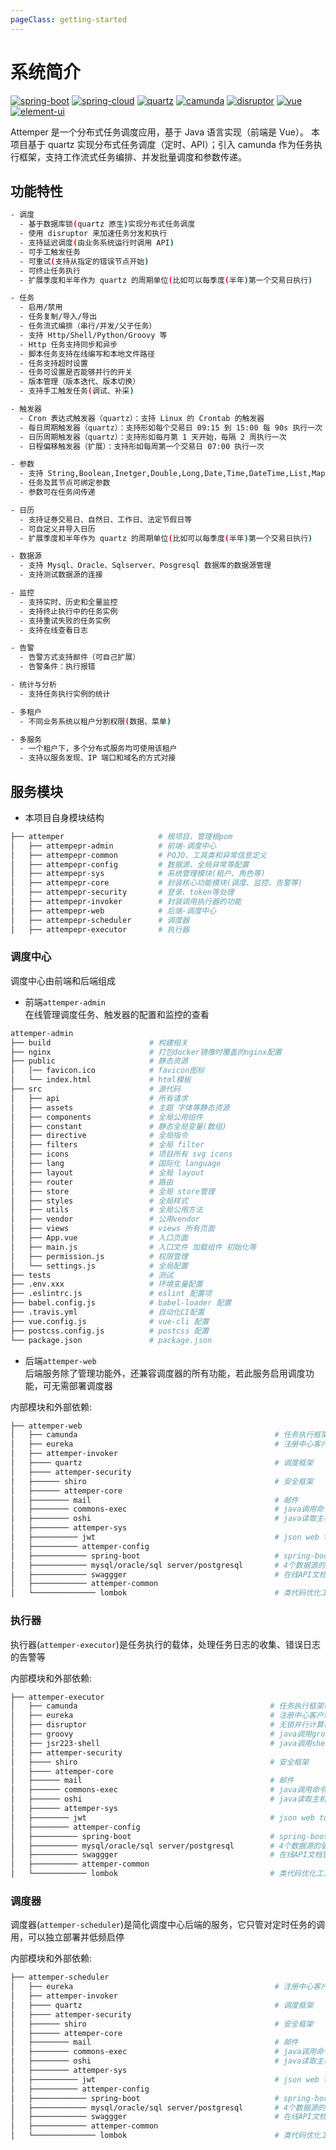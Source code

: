 ```yaml
---
pageClass: getting-started
---
```


# 系统简介

[![spring-boot](https://img.shields.io/badge/spring--boot-2.2.2.RELEASE-brightgreen.svg)](https://github.com/spring-projects/spring-boot)
[![spring-cloud](https://img.shields.io/badge/spring--cloud-Greenwich.SR4-brightgreen.svg)](https://github.com/spring-projects/spring-cloud)
[![quartz](https://img.shields.io/badge/quartz-2.3.2-brightgreen.svg)](https://github.com/quartz-scheduler/quartz)
[![camunda](https://img.shields.io/badge/camunda-7.12.0-brightgreen.svg)](https://github.com/camunda/camunda-bpm-platform)
[![disruptor](https://img.shields.io/badge/disruptor-3.4.2-brightgreen.svg)](https://github.com/LMAX-Exchange/disruptor)
[![vue](https://img.shields.io/badge/vue-2.6.11-brightgreen.svg)](https://github.com/vuejs/vue)
[![element-ui](https://img.shields.io/badge/element--ui-2.13.0-brightgreen.svg)](https://github.com/ElemeFE/element)

Attemper 是一个分布式任务调度应用，基于 Java 语言实现（前端是 Vue）。
本项目基于 quartz 实现分布式任务调度（定时、API）；引入 camunda 作为任务执行框架，支持工作流式任务编排、并发批量调度和参数传递。

## 功能特性

```bash
- 调度
  - 基于数据库锁(quartz 原生)实现分布式任务调度
  - 使用 disruptor 来加速任务分发和执行
  - 支持延迟调度(由业务系统运行时调用 API)
  - 可手工触发任务
  - 可重试(支持从指定的错误节点开始)
  - 可终止任务执行
  - 扩展季度和半年作为 quartz 的周期单位(比如可以每季度(半年)第一个交易日执行)

- 任务
  - 启用/禁用
  - 任务复制/导入/导出
  - 任务流式编排（串行/并发/父子任务）
  - 支持 Http/Shell/Python/Groovy 等
  - Http 任务支持同步和异步
  - 脚本任务支持在线编写和本地文件路径
  - 任务支持超时设置
  - 任务可设置是否能够并行的开关
  - 版本管理（版本迭代、版本切换）
  - 支持手工触发任务(调试、补采)

- 触发器
  - Cron 表达式触发器（quartz）：支持 Linux 的 Crontab 的触发器
  - 每日周期触发器（quartz）：支持形如每个交易日 09:15 到 15:00 每 90s 执行一次
  - 日历周期触发器（quartz）：支持形如每月第 1 天开始，每隔 2 周执行一次
  - 日程偏移触发器（扩展）：支持形如每周第一个交易日 07:00 执行一次

- 参数
  - 支持 String,Boolean,Inetger,Double,Long,Date,Time,DateTime,List,Map,Sql,Gist,TradeDate 等类型
  - 任务及其节点可绑定参数
  - 参数可在任务间传递

- 日历
  - 支持证券交易日、自然日、工作日、法定节假日等
  - 可自定义并导入日历
  - 扩展季度和半年作为 quartz 的周期单位(比如可以每季度(半年)第一个交易日执行)

- 数据源
  - 支持 Mysql、Oracle、Sqlserver、Posgresql 数据库的数据源管理
  - 支持测试数据源的连接

- 监控
  - 支持实时、历史和全量监控
  - 支持终止执行中的任务实例
  - 支持重试失败的任务实例
  - 支持在线查看日志

- 告警
  - 告警方式支持邮件（可自己扩展）
  - 告警条件：执行报错

- 统计与分析
  - 支持任务执行实例的统计

- 多租户
  - 不同业务系统以租户分割权限(数据、菜单)

- 多服务
  - 一个租户下，多个分布式服务均可使用该租户
  - 支持以服务发现、IP 端口和域名的方式对接
```

## 服务模块

- 本项目自身模块结构

```bash
├── attemper                     # 根项目，管理根pom
│   ├── attempepr-admin          # 前端-调度中心
│   ├── attempepr-common         # POJO、工具类和异常信息定义
│   ├── attempepr-config         # 数据源、全局异常等配置
│   ├── attempepr-sys            # 系统管理模块(租户、角色等)
│   ├── attempepr-core           # 封装核心功能模块(调度、监控、告警等)
│   ├── attempepr-security       # 登录、token等处理
│   ├── attempepr-invoker        # 封装调用执行器的功能
│   ├── attempepr-web            # 后端-调度中心
│   ├── attempepr-scheduler      # 调度器
│   ├── attempepr-executor       # 执行器
```

### 调度中心

调度中心由前端和后端组成

- 前端`attemper-admin`  
  在线管理调度任务、触发器的配置和监控的查看

```bash
attemper-admin
├── build                      # 构建相关
├── nginx                      # 打包docker镜像时覆盖的nginx配置
├── public                     # 静态资源
│   │── favicon.ico            # favicon图标
│   └── index.html             # html模板
├── src                        # 源代码
│   ├── api                    # 所有请求
│   ├── assets                 # 主题 字体等静态资源
│   ├── components             # 全局公用组件
│   ├── constant               # 静态全局变量(数组)
│   ├── directive              # 全局指令
│   ├── filters                # 全局 filter
│   ├── icons                  # 项目所有 svg icons
│   ├── lang                   # 国际化 language
│   ├── layout                 # 全局 layout
│   ├── router                 # 路由
│   ├── store                  # 全局 store管理
│   ├── styles                 # 全局样式
│   ├── utils                  # 全局公用方法
│   ├── vendor                 # 公用vendor
│   ├── views                  # views 所有页面
│   ├── App.vue                # 入口页面
│   ├── main.js                # 入口文件 加载组件 初始化等
│   ├── permission.js          # 权限管理
│   └── settings.js            # 全局配置
├── tests                      # 测试
├── .env.xxx                   # 环境变量配置
├── .eslintrc.js               # eslint 配置项
├── babel.config.js            # babel-loader 配置
├── .travis.yml                # 自动化CI配置
├── vue.config.js              # vue-cli 配置
├── postcss.config.js          # postcss 配置
└── package.json               # package.json
```

- 后端`attemper-web`  
  后端服务除了管理功能外，还兼容调度器的所有功能，若此服务启用调度功能，可无需部署调度器

内部模块和外部依赖:

```bash
├── attemper-web
│   ├── camunda                                            # 任务执行框架(管理任务)
│   ├── eureka                                             # 注册中心客户端依赖
│   ├── attemper-invoker
│   ├──── quartz                                           # 调度框架
│   ├──── attemper-security
│   ├────── shiro                                          # 安全框架
│   ├────── attemper-core
│   ├──────── mail                                         # 邮件
│   ├──────── commons-exec                                 # java调用命令行的工具包
│   ├──────── oshi                                         # java读取主机信息、jvm指标的工具包
│   ├──────── attemper-sys
│   ├────────── jwt                                        # json web token工具包
│   ├────────── attemper-config
│   ├──────────── spring-boot                              # spring-boot-starter-web/aop/jdbc...
│   ├──────────── mysql/oracle/sql server/postgresql       # 4个数据源的驱动包
│   ├──────────── swaggger                                 # 在线API文档管理
│   ├──────────── attemper-common
│   └────────────── lombok                                 # 类代码优化工具(get/set等)
```

### 执行器

执行器(`attemper-executor`)是任务执行的载体，处理任务日志的收集、错误日志的告警等

内部模块和外部依赖:

```bash
├── attemper-executor
│   ├── camunda                                           # 任务执行框架(执行任务)
│   ├── eureka                                            # 注册中心客户端依赖
│   ├── disruptor                                         # 无锁并行计算框架，用作任务分发
│   ├── groovy                                            # java调用groovy的工具包
│   ├── jsr223-shell                                      # java调用shell(支持python等)脚本的工具包
│   ├── attemper-security
│   ├──── shiro                                           # 安全框架
│   ├──── attemper-core
│   ├────── mail                                          # 邮件
│   ├────── commons-exec                                  # java调用命令行的工具包
│   ├────── oshi                                          # java读取主机信息、jvm指标的工具包
│   ├────── attemper-sys
│   ├──────── jwt                                         # json web token工具包
│   ├──────── attemper-config
│   ├────────── spring-boot                               # spring-boot-starter-web/aop/jdbc...
│   ├────────── mysql/oracle/sql server/postgresql        # 4个数据源的驱动包
│   ├────────── swaggger                                  # 在线API文档管理
│   ├────────── attemper-common
│   └──────────── lombok                                  # 类代码优化工具(get/set等)
```

### 调度器

调度器(`attemper-scheduler`)是简化调度中心后端的服务，它只管对定时任务的调用，可以独立部署并低频启停

内部模块和外部依赖:

```bash
├── attemper-scheduler
│   ├── eureka                                             # 注册中心客户端
│   ├── attemper-invoker
│   ├──── quartz                                           # 调度框架
│   ├──── attemper-security
│   ├────── shiro                                          # 安全框架
│   ├────── attemper-core
│   ├──────── mail                                         # 邮件
│   ├──────── commons-exec                                 # java调用命令行的工具包
│   ├──────── oshi                                         # java读取主机信息、jvm指标的工具包
│   ├──────── attemper-sys
│   ├────────── jwt                                        # json web token工具包
│   ├────────── attemper-config
│   ├──────────── spring-boot                              # spring-boot-starter-web/aop/jdbc...
│   ├──────────── mysql/oracle/sql server/postgresql       # 4个数据源的驱动包
│   ├──────────── swaggger                                 # 在线API文档管理
│   ├──────────── attemper-common
│   └────────────── lombok                                 # 类代码优化工具(get/set等)
```
